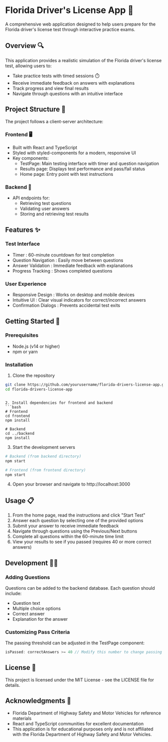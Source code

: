 # Florida Driver's License App 🚗
A comprehensive web application designed to help users prepare for the Florida driver's license test through interactive practice exams.

## Overview 🔍
This application provides a realistic simulation of the Florida driver's license test, allowing users to:

- Take practice tests with timed sessions ⏱️
- Receive immediate feedback on answers with explanations
- Track progress and view final results
- Navigate through questions with an intuitive interface
## Project Structure 📁
The project follows a client-server architecture:

### Frontend 🖥️
- Built with React and TypeScript
- Styled with styled-components for a modern, responsive UI
- Key components:
  - TestPage: Main testing interface with timer and question navigation
  - Results page: Displays test performance and pass/fail status
  - Home page: Entry point with test instructions
### Backend 🔧
- API endpoints for:
  - Retrieving test questions
  - Validating user answers
  - Storing and retrieving test results
## Features ✨
### Test Interface
- Timer : 60-minute countdown for test completion
- Question Navigation : Easily move between questions
- Answer Validation : Immediate feedback with explanations
- Progress Tracking : Shows completed questions
### User Experience
- Responsive Design : Works on desktop and mobile devices
- Intuitive UI : Clear visual indicators for correct/incorrect answers
- Confirmation Dialogs : Prevents accidental test exits
## Getting Started 🚀
### Prerequisites
- Node.js (v14 or higher)
- npm or yarn
### Installation
1. Clone the repository
```bash
git clone https://github.com/yourusername/florida-drivers-license-app.git
cd florida-drivers-license-app
 ```
```

2. Install dependencies for frontend and backend
```bash
# Frontend
cd frontend
npm install

# Backend
cd ../backend
npm install
 ```

3. Start the development servers
```bash
# Backend (from backend directory)
npm start

# Frontend (from frontend directory)
npm start
 ```

4. Open your browser and navigate to http://localhost:3000
## Usage 📋
1. From the home page, read the instructions and click "Start Test"
2. Answer each question by selecting one of the provided options
3. Submit your answer to receive immediate feedback
4. Navigate through questions using the Previous/Next buttons
5. Complete all questions within the 60-minute time limit
6. View your results to see if you passed (requires 40 or more correct answers)
## Development 👨‍💻
### Adding Questions
Questions can be added to the backend database. Each question should include:

- Question text
- Multiple choice options
- Correct answer
- Explanation for the answer
### Customizing Pass Criteria
The passing threshold can be adjusted in the TestPage component:

```typescript
isPassed: correctAnswers >= 40 // Modify this number to change passing criteria
 ```

## License 📄
This project is licensed under the MIT License - see the LICENSE file for details.

## Acknowledgments 🙏
- Florida Department of Highway Safety and Motor Vehicles for reference materials
- React and TypeScript communities for excellent documentation
- This application is for educational purposes only and is not affiliated with the Florida Department of Highway Safety and Motor Vehicles.
